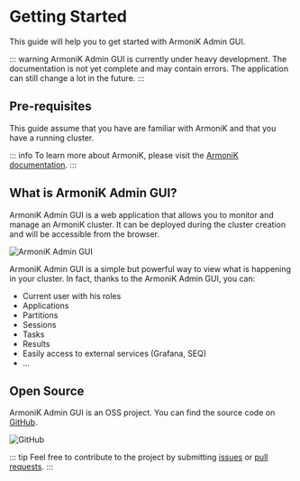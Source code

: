 # Getting Started

This guide will help you to get started with ArmoniK Admin GUI.

::: warning
ArmoniK Admin GUI is currently under heavy development. The documentation is not yet complete and may contain errors. The application can still change a lot in the future.
:::

## Pre-requisites

This guide assume that you have are familiar with ArmoniK and that you have a running cluster.

::: info
To learn more about ArmoniK, please visit the [ArmoniK documentation](https://aneoconsulting.github.io/ArmoniK/).
:::

## What is ArmoniK Admin GUI?

ArmoniK Admin GUI is a web application that allows you to monitor and manage an ArmoniK cluster. It can be deployed during the cluster creation and will be accessible from the browser.

![ArmoniK Admin GUI](./assets/ArmoniK_Admin_GUI.png)

ArmoniK Admin GUI is a simple but powerful way to view what is happening in your cluster. In fact, thanks to the ArmoniK Admin GUI, you can:

- Current user with his roles
- Applications
- Partitions
- Sessions
- Tasks
- Results
- Easily access to external services (Grafana, SEQ)
- ...

## Open Source

ArmoniK Admin GUI is an OSS project. You can find the source code on [GitHub](https://github.com/aneoconsulting/ArmoniK.Admin.GUI).

![GitHub](./assets/GitHub.png)

::: tip
Feel free to contribute to the project by submitting [issues](https://github.com/aneoconsulting/ArmoniK.Admin.GUI/issues) or [pull requests](https://github.com/aneoconsulting/ArmoniK.Admin.GUI/pulls).
:::
